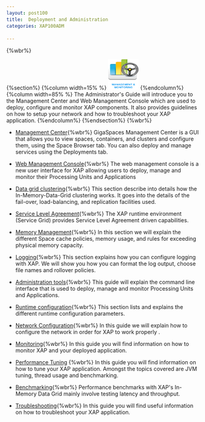 ```yaml
---
layout: post100
title:  Deployment and Administration
categories: XAP100ADM

---
```


{%wbr%}

{%section%}
{%column width=15% %}
<img src="/attachment_files/subject/management.png" width="80" height="80">
{%endcolumn%}
{%column width=85% %}
The Administrator's Guide will introduce you to the Management Center and Web Management Console which are used to deploy, configure and monitor XAP components. It also provides guidelines on how to setup your network and how to troubleshoot your XAP application.
{%endcolumn%}
{%endsection%}
{%wbr%}

- [Management Center](./gigaspaces-management-center.html){%wbr%}
GigaSpaces Management Center is a GUI that allows you to view spaces, containers, and clusters and configure them, using the Space Browser tab. You can also deploy and manage services using the Deployments tab.

- [Web Management Console](./web-management-console.html){%wbr%}
The web management console is a new user interface for XAP allowing users to deploy, manage and monitor their Processing Units and Applications

- [Data grid clustering](./data-grid-clustering.html){%wbr%}
This section describe into details how the In-Memory-Data-Grid clustering works. It goes into the details of the fail-over, load-balancing, and replication facilities used.

- [Service Level Agreement](./the-sla-overview.html){%wbr%}
The XAP runtime environment (Service Grid) provides Service Level Agreement driven capabilities.

- [Memory Management](./memory-management-overview.html){%wbr%}
In this section we will explain the different Space cache policies, memory usage, and rules for exceeding physical memory capacity.

- [Logging](./logging-overview.html){%wbr%}
This section explains how you can configure logging with XAP. We will show you how you can format the log output, choose file names and rollover policies.

- [Administration tools](./administration-tools.html){%wbr%}
This guide will explain the command line interface that is used to deploy, manage and monitor Processing Units and Applications.

- [Runtime configuration](./runtime-configuration.html){%wbr%}
This section lists and explains the different runtime configuration parameters.

- [Network Configuration](./network.html){%wbr%}
In this guide we will explain how to configure the network in order for XAP to work properly .

- [Monitoring](./monitoring.html){%wbr%}
In this guide you will find information on how to monitor XAP and your deployed application.

- [Performance Tuning](./tuning.html) {%wbr%}
In this guide you will find information on how to tune your XAP application. Amongst the topics covered are JVM tuning, thread usage and benchmarking.

- [Benchmarking](./benchmarking.html){%wbr%}
Performance benchmarks with XAP's In-Memory Data Grid mainly involve testing latency and throughput.

- [Troubleshooting](./troubleshooting.html){%wbr%}
In this guide you will find useful information on how to troubleshoot your XAP application.




